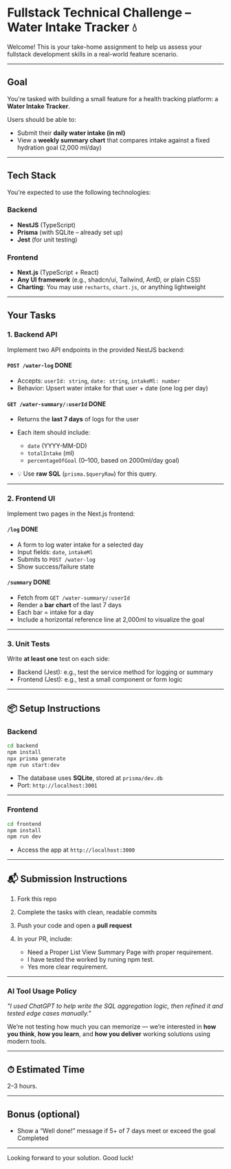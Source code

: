 # Fullstack Technical Challenge – Water Intake Tracker 💧

Welcome! This is your take-home assignment to help us assess your fullstack development skills in a real-world feature scenario.

---

## Goal

You're tasked with building a small feature for a health tracking platform: a **Water Intake Tracker**.

Users should be able to:

- Submit their **daily water intake (in ml)**
- View a **weekly summary chart** that compares intake against a fixed hydration goal (2,000 ml/day)

---

## Tech Stack

You're expected to use the following technologies:

### Backend
- **NestJS** (TypeScript)
- **Prisma** (with SQLite – already set up)
- **Jest** (for unit testing)

### Frontend
- **Next.js** (TypeScript + React)
- **Any UI framework** (e.g., shadcn/ui, Tailwind, AntD, or plain CSS)
- **Charting**: You may use `recharts`, `chart.js`, or anything lightweight

---

## Your Tasks

### 1. **Backend API**

Implement two API endpoints in the provided NestJS backend:

#### `POST /water-log` DONE
- Accepts: `userId: string`, `date: string`, `intakeMl: number`
- Behavior: Upsert water intake for that user + date (one log per day)

#### `GET /water-summary/:userId` DONE
- Returns the **last 7 days** of logs for the user
- Each item should include:
  - `date` (YYYY-MM-DD)
  - `totalIntake` (ml)
  - `percentageOfGoal` (0–100, based on 2000ml/day goal)

- 💡 Use **raw SQL** (`prisma.$queryRaw`) for this query.

---

### 2. **Frontend UI**

Implement two pages in the Next.js frontend:

#### `/log` DONE
- A form to log water intake for a selected day
- Input fields: `date`, `intakeMl`
- Submits to `POST /water-log`
- Show success/failure state

#### `/summary` DONE
- Fetch from `GET /water-summary/:userId`
- Render a **bar chart** of the last 7 days
- Each bar = intake for a day
- Include a horizontal reference line at 2,000ml to visualize the goal

---

### 3. **Unit Tests**

Write **at least one** test on each side:

- Backend (Jest): e.g., test the service method for logging or summary
- Frontend (Jest): e.g., test a small component or form logic

---

## 📦 Setup Instructions

### Backend

```bash
cd backend
npm install
npx prisma generate
npm run start:dev
````

* The database uses **SQLite**, stored at `prisma/dev.db`
* Port: `http://localhost:3001`

---

### Frontend

```bash
cd frontend
npm install
npm run dev
```

* Access the app at `http://localhost:3000`

---

## 📬 Submission Instructions

1. Fork this repo
2. Complete the tasks with clean, readable commits
3. Push your code and open a **pull request**
4. In your PR, include:

   * Need a Proper List View Summary Page with proper requirement.
   * I have tested the worked by runing npm test.
   * Yes more clear requirement.

---

### AI Tool Usage Policy

*"I used ChatGPT to help write the SQL aggregation logic, then refined it and tested edge cases manually."*

We’re not testing how much you can memorize — we’re interested in **how you think**, **how you learn**, and **how you deliver** working solutions using modern tools.

---


## ⏱ Estimated Time

2–3 hours.

---

## Bonus (optional)

* Show a “Well done!” message if 5+ of 7 days meet or exceed the goal Completed

---

Looking forward to your solution. Good luck!
